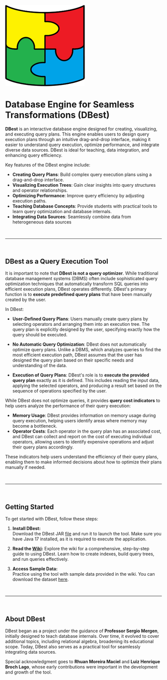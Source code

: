 <img src="./assets/images/dbest-logo2.png" alt="Logo do DBest" width="256">

# Database Engine for Seamless Transformations (DBest)

**DBest** is an interactive database engine designed for creating, visualizing, and executing query plans. This engine enables users to design query execution plans through an intuitive drag-and-drop interface, making it easier to understand query execution, optimize performance, and integrate diverse data sources. DBest is ideal for teaching, data integration, and enhancing query efficiency.


Key features of the DBest engine include:  
- **Creating Query Plans**: Build complex query execution plans using a drag-and-drop interface.  
- **Visualizing Execution Trees**: Gain clear insights into query structures and operator relationships.  
- **Optimizing Performance**: Improve query efficiency by adjusting execution paths.  
- **Teaching Database Concepts**: Provide students with practical tools to learn query optimization and database internals.  
- **Integrating Data Sources**: Seamlessly combine data from heterogeneous data sources
  
<br>

---

<br>

## DBest as a Query Execution Tool

It is important to note that **DBest is not a query optimizer**. While traditional database management systems (DBMS) often include sophisticated query optimization techniques that automatically transform SQL queries into efficient execution plans, DBest operates differently. DBest's primary function is to **execute predefined query plans** that have been manually created by the user.


In DBest:

- **User-Defined Query Plans**: Users manually create query plans by selecting operators and arranging them into an execution tree. The query plan is explicitly designed by the user, specifying exactly how the query should be executed.
  
- **No Automatic Query Optimization**: DBest does not automatically optimize query plans. Unlike a DBMS, which analyzes queries to find the most efficient execution path, DBest assumes that the user has designed the query plan based on their specific needs and understanding of the data. 

- **Execution of Query Plans**: DBest's role is to **execute the provided query plan** exactly as it is defined. This includes reading the input data, applying the selected operators, and producing a result set based on the sequence of operations specified by the user.

While DBest does not optimize queries, it provides **query cost indicators** to help users analyze the performance of their query execution:

<!-- - **Execution Time**: DBest tracks the time it takes to execute each operator and the overall query plan. -->
- **Memory Usage**: DBest provides information on memory usage during query execution, helping users identify areas where memory may become a bottleneck.
- **Operator Costs**: Each operator in the query plan has an associated cost, and DBest can collect and report on the cost of executing individual operators, allowing users to identify expensive operations and adjust their query plans accordingly.

These indicators help users understand the efficiency of their query plans, enabling them to make informed decisions about how to optimize their plans manually if needed.

<br>

---

<br>


## Getting Started

To get started with DBest, follow these steps:

1. **Install DBest:**  
   Download the DBest JAR [file](DBest.jar) and run it to launch the tool. Make sure you have Java 17 installed, as it is required to execute the application.

2. **Read the [Wiki](https://github.com/mergen-sergio/DBest/wiki):**
   Explore the wiki for a comprehensive, step-by-step guide to using DBest. Learn how to create indexes, build query trees, and run queries effectively.

3. **Access Sample Data:**  
   Practice using the tool with sample data provided in the wiki. You can download the dataset [here](https://github.com/mergen-sergio/DBest/wiki/01a%20-%20tutorial-data).

<br>

---

<br>

## About DBest

DBest began as a project under the guidance of **Professor Sergio Mergen**, initially designed to teach database internals. Over time, it evolved to cover additional topics, including relational algebra, broadening its educational scope. Today, DBest also serves as a practical tool for seamlessly integrating data sources.

Special acknowledgment goes to **Rhuan Moreira Maciel** and **Luiz Henrique Broch Lago**, whose early contributions were important in the development and growth of the tool.






